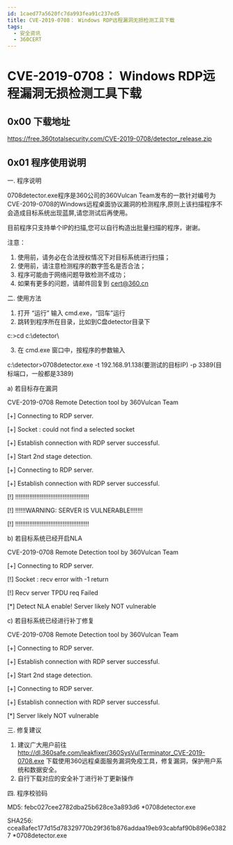 ```yaml
---
id: 1caed77a5620fc7da993fea91c237ed5
title: CVE-2019-0708： Windows RDP远程漏洞无损检测工具下载
tags: 
  - 安全资讯
  - 360CERT
---
```


# CVE-2019-0708： Windows RDP远程漏洞无损检测工具下载

0x00 下载地址
---------


<https://free.360totalsecurity.com/CVE-2019-0708/detector_release.zip>


0x01 程序使用说明
-----------


一. 程序说明


0708detector.exe程序是360公司的360Vulcan Team发布的一款针对编号为CVE-2019-0708的Windows远程桌面协议漏洞的检测程序,原则上该扫描程序不会造成目标系统出现蓝屏,请您测试后再使用。


目前程序只支持单个IP的扫描,您可以自行构造出批量扫描的程序，谢谢。


注意：


1. 使用前，请务必在合法授权情况下对目标系统进行扫描；
2. 使用前，请注意检测程序的数字签名是否合法；
3. 程序可能由于网络问题导致检测不成功；
4. 如果有更多的问题，请邮件回复到 [cert@360.cn](mailto:cert@360.cn)


二. 使用方法


1. 打开 “运行” 输入 cmd.exe，“回车”运行
2. 跳转到程序所在目录，比如到C盘detector目录下


c:>cd c:\detector\


3. 在 cmd.exe 窗口中，按程序的参数输入


c:\detector>0708detector.exe -t 192.168.91.138(要测试的目标IP) -p 3389(目标端口，一般都是3389)


a) 若目标存在漏洞


CVE-2019-0708 Remote Detection tool by 360Vulcan Team


[+] Connecting to RDP server.


[+] Socket : could not find a selected socket


[+] Establish connection with RDP server successful.


[+] Start 2nd stage detection.


[+] Connecting to RDP server.


[+] Establish connection with RDP server successful.


[!] !!!!!!!!!!!!!!!!!!!!!!!!!!!!!!!!!!!!!!!!!!


[!] !!!!!!WARNING: SERVER IS VULNERABLE!!!!!!!


[!] !!!!!!!!!!!!!!!!!!!!!!!!!!!!!!!!!!!!!!!!!!


b) 若目标系统已经开启NLA


CVE-2019-0708 Remote Detection tool by 360Vulcan Team


[+] Connecting to RDP server.


[!] Socket : recv error with -1 return


[!] Recv server TPDU req Failed


[*] Detect NLA enable! Server likely NOT vulnerable


c) 若目标系统已经进行补丁修复


CVE-2019-0708 Remote Detection tool by 360Vulcan Team


[+] Connecting to RDP server.


[+] Establish connection with RDP server successful.


[+] Start 2nd stage detection.


[+] Connecting to RDP server.


[+] Establish connection with RDP server successful.


[*] Server likely NOT vulnerable


三. 修复建议


1. 建议广大用户前往<http://dl.360safe.com/leakfixer/360SysVulTerminator_CVE-2019-0708.exe>
下载使用360远程桌面服务漏洞免疫工具，修复漏洞，保护用户系统和数据安全。
2. 自行下载对应的安全补丁进行补丁更新操作


四. 程序校验码


MD5:
febc027cee2782dba25b628ce3a893d6 *0708detector.exe


SHA256:
ccea8afec177d15d78329770b29f361b876addaa19eb93cabfaf90b896e03827 *0708detector.exe


